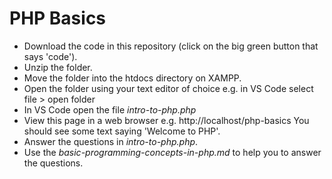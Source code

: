 # PHP Basics
* Download the code in this repository (click on the big green button that says 'code').
* Unzip the folder.
* Move the folder into the htdocs directory on XAMPP.
* Open the folder using your text editor of choice e.g. in VS Code select file > open folder
* In VS Code open the file *intro-to-php.php*
* View this page in a web browser e.g. http://localhost/php-basics You should see some text saying 'Welcome to PHP'.
* Answer the questions in *intro-to-php.php*.
* Use the *basic-programming-concepts-in-php.md* to help you to answer the questions.
